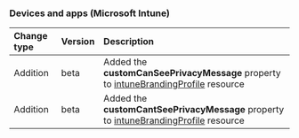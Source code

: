 ### Devices and apps (Microsoft Intune)

| **Change type** | **Version** | **Description** |
|:---|:---|:---|
|Addition|beta|Added the **customCanSeePrivacyMessage** property to [intuneBrandingProfile](/graph/api/resources/intune-intuneBrandingProfile?view=graph-rest-beta) resource|
|Addition|beta|Added the **customCantSeePrivacyMessage** property to [intuneBrandingProfile](/graph/api/resources/intune-intuneBrandingProfile?view=graph-rest-beta) resource|
